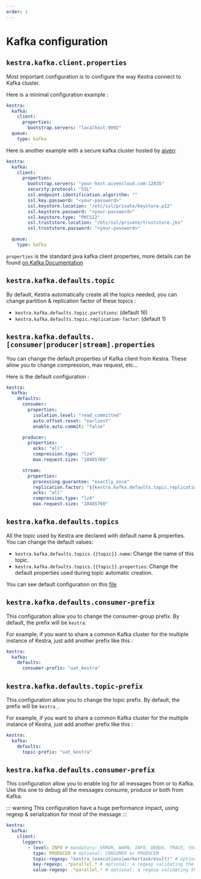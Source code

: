 ```yaml
---
order: 1
---
```

# Kafka configuration

## `kestra.kafka.client.properties`
Most important configuration is to configure the way Kestra connect to Kafka cluster.


Here is a minimal configuration example :
```yaml
kestra:
  kafka:
    client:
      properties:
        bootstrap.servers: "localhost:9092"
  queue:
    type: kafka
```


Here is another example with a secure kafka cluster hosted by [aiven](https://aiven.io):
```yaml
kestra:
  kafka:
    client:
      properties:
        bootstrap.servers: "your-host.aivencloud.com:12835"
        security.protocol: "SSL"
        ssl.endpoint.identification.algorithm: ""
        ssl.key.password: "<your-password>"
        ssl.keystore.location: "/etc/ssl/private/keystore.p12"
        ssl.keystore.password: "<your-password>"
        ssl.keystore.type: "PKCS12"
        ssl.truststore.location: "/etc/ssl/private/truststore.jks"
        ssl.truststore.password: "<your-password>"

  queue:
    type: kafka
```


`properties` is the standard java kafka client properties, more details can be found [on Kafka Documentation](https://kafka.apache.org/documentation/)

## `kestra.kafka.defaults.topic`
By default, Kestra automatically create all the topics needed, you can change partition & replication factor of these topics :
- `kestra.kafka.defaults.topic.partitions`: (default 16)
- `kestra.kafka.defaults.topic.replication-factor`: (default 1)

## `kestra.kafka.defaults.[consumer|producer|stream].properties`
You can change the default properties of Kafka client from Kestra. These allow you to change compression, max request, etc...

Here is the default configuration :
```yaml
kestra:
  kafka:
    defaults:
      consumer:
        properties:
          isolation.level: "read_committed"
          auto.offset.reset: "earliest"
          enable.auto.commit: "false"

      producer:
        properties:
          acks: "all"
          compression.type: "lz4"
          max.request.size: "10485760"

      stream:
        properties:
          processing.guarantee: "exactly_once"
          replication.factor: "${kestra.kafka.defaults.topic.replication-factor}"
          acks: "all"
          compression.type: "lz4"
          max.request.size: "10485760"
```





## `kestra.kafka.defaults.topics`
All the topic used by Kestra are declared with default name & properties. You can change the default values:

- `kestra.kafka.defaults.topics.{{topic}}.name`: Change the name of this topic.
- `kestra.kafka.defaults.topics.{{topic}}.properties`: Change the default properties used during topic automatic creation.

You can see default configuration on this [file](https://github.com/kestra-io/kestra/blob/develop/cli/src/main/resources/application.yml)

## `kestra.kafka.defaults.consumer-prefix`
This configuration allow you to change the consumer-group prefix. By default, the prefix will be `kestra`.

For example, if you want to share a common Kafka cluster for the multiple instance of Kestra, just add another prefix like this :

```yaml
kestra:
  kafka:
    defaults:
      consumer-prefix: "uat_kestra"
```

## `kestra.kafka.defaults.topic-prefix`
This configuration allow you to change the topic prefix. By default, the prefix will be `kestra_`.

For example, if you want to share a common Kafka cluster for the multiple instance of Kestra, just add another prefix like this :

```yaml
kestra:
  kafka:
    defaults:
      topic-prefix: "uat_kestra"
```

## `kestra.kafka.defaults.consumer-prefix`
This configuration allow you to enable log for all messages from or to Kafka. Use this one to debug all the messages consume, produce or both from Kafka.

::: warning
This configuration have a huge performance impact, using regexp & serialization for most of the message
:::

```yaml
kestra:
  kafka:
    client:
      loggers:
        - level: INFO # mandatory: ERROR, WARN, INFO, DEBUG, TRACE, the logger must be configured at least at this level for class io.kestra.runner.kafka.AbstractInterceptor
          type: PRODUCER # optional: CONSUMER or PRODUCER
          topic-regexp: "kestra_(executions|workertaskresult)" # optional: a regexp validating the topic
          key-regexp: .*parallel.* # optional: a regexp validating the key
          value-regexp: .*parallel.* # optional: a regexp validating the json full body
```